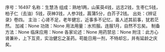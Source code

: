 序号：16497
名称：生慧汤
组成：熟地1两，山茱萸4钱，远志2钱，生枣仁5钱，柏子仁（去油）5钱，茯神3钱，人参3钱，菖蒲5分，白芥子2钱。
出处：《辨证录》卷四。
主治：心肾不足，老年健忘，近事多不记忆，虽人述其前事，犹若茫然。
加减：None
功效：None
用法用量：水煎服。连服1月，自然不忘矣。
制备方法：None
临床应用：None
各家论述：None
用药禁忌：None
附注：此方心肾兼补，上下互资，实治健忘之圣药。苟能日用一剂，不特却忘，并有延龄之庆矣。
